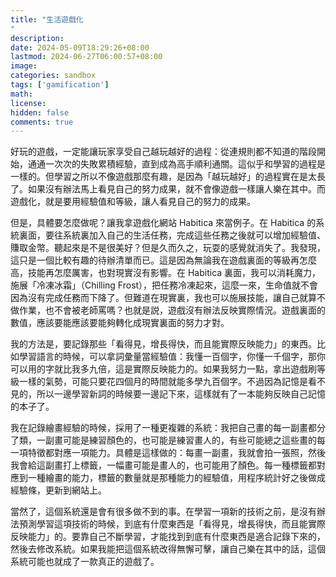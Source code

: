```yaml
---
title: "生活遊戲化"
description: 
date: 2024-05-09T18:29:26+08:00
lastmod: 2024-06-27T06:00:57+08:00
image: 
categories: sandbox
tags: ['gamification']
math: 
license: 
hidden: false
comments: true
---
```


好玩的遊戲，一定能讓玩家享受自己越玩越好的過程：從連規則都不知道的階段開始，通通一次次的失敗累積經驗，直到成為高手順利通關。這似乎和學習的過程是一樣的。但學習之所以不像遊戲那麼有趣，是因為「越玩越好」的過程實在是太長了。如果沒有辦法馬上看見自己的努力成果，就不會像遊戲一樣讓人樂在其中。而遊戲化，就是要用經驗值和等級，讓人看見自己的努力的成果。


但是，具體要怎麼做呢？讓我拿遊戲化網站 Habitica 來當例子。在 Habitica 的系統裏面，要往系統裏加入自己的生活任務，完成這些任務之後就可以增加經驗值、賺取金幣。聽起來是不是很美好？但是久而久之，玩耍的感覺就消失了。我發現，這只是一個比較有趣的待辦清單而已。這是因為無論我在遊戲裏面的等級再怎麼高，技能再怎麼厲害，也對現實沒有影響。在 Habitica 裏面，我可以消耗魔力，施展「冷凍冰霜」（Chilling Frost），把任務冷凍起來，這麼一來，生命值就不會因為沒有完成任務而下降了。但難道在現實裏，我也可以施展技能，讓自己就算不做作業，也不會被老師罵嗎？也就是説，遊戲沒有辦法反映實際情況。遊戲裏面的數值，應該要能應該要能夠轉化成現實裏面的努力才對。


我的方法是，要記錄那些「看得見，增長得快，而且能實際反映能力」的東西。比如學習語言的時候，可以拿詞彙量當經驗值：我懂一百個字，你懂一千個字，那你可以用的字就比我多九倍，這是實際反映能力的。如果我努力一點，拿出遊戲刷等級一樣的氣勢，可能只要花四個月的時間就能多學九百個字。不過因為記憶是看不見的，所以一邊學習新詞的時候要一邊記下來，這樣就有了一本能夠反映自己記憶的本子了。


我在記錄繪畫經驗的時候，採用了一種更複雜的系統：我把自己畫的每一副畫都分了類，一副畫可能是練習顏色的，也可能是練習畫人的，有些可能總之這些畫的每一項特徵都對應一項能力。具體是這樣做的：每畫一副畫，我就會拍一張照，然後我會給這副畫打上標籤，一幅畫可能是畫人的，也可能用了顏色。每一種標籤都對應到一種繪畫的能力，標籤的數量就是那種能力的經驗值，用程序統計好之後做成經驗條，更新到網站上。


當然了，這個系統還是會有很多做不到的事。在學習一項新的技術之前，是沒有辦法預測學習這項技術的時候，到底有什麼東西是「看得見，增長得快，而且能實際反映能力」的。要靠自己不斷學習，才能找到到底有什麼東西是適合記錄下來的，然後去修改系統。如果我能把這個系統改得無懈可擊，讓自己樂在其中的話，這個系統可能也就成了一款真正的遊戲了。

